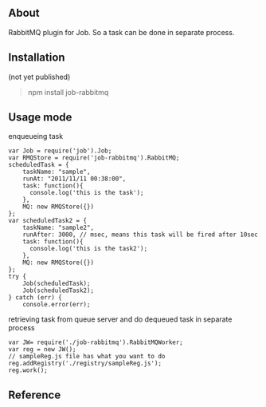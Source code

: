 ## About

RabbitMQ plugin for Job. 
So a task can be done in separate process.


## Installation

(not yet published)
> npm install job-rabbitmq

## Usage mode

enqueueing task

```
var Job = require('job').Job;
var RMQStore = require('job-rabbitmq').RabbitMQ;
scheduledTask = {
    taskName: "sample",
    runAt: "2011/11/11 00:38:00",
    task: function(){
      console.log('this is the task');
    },
    MQ: new RMQStore({})
};
var scheduledTask2 = {
    taskName: "sample2",
    runAfter: 3000, // msec, means this task will be fired after 10sec
    task: function(){
      console.log('this is the task2');
    },
    MQ: new RMQStore({})
};
try {
    Job(scheduledTask);
    Job(scheduledTask2);
} catch (err) {
    console.error(err);
```

retrieving task from queue server and do dequeued task in separate process

```
var JW= require('./job-rabbitmq').RabbitMQWorker;
var reg = new JW();
// sampleReg.js file has what you want to do
reg.addRegistry('./registry/sampleReg.js');
reg.work();
```

## Reference

